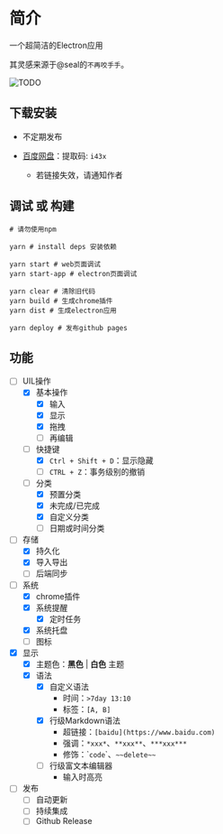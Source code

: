 # 简介

一个超简洁的Electron应用

其灵感来源于@seal的`不再咬手手`。

![TODO](https://edeity.oss-cn-shenzhen.aliyuncs.com/public/todo.jpg)

## 下载安装

- 不定期发布

- [百度网盘](https://pan.baidu.com/s/1_ATx2kpTuqLoDP9BSHNNrg)：提取码: `i43x`
  - 若链接失效，请通知作者

## 调试 或 构建 

```shell
# 请勿使用npm

yarn # install deps 安装依赖

yarn start # web页面调试
yarn start-app # electron页面调试

yarn clear # 清除旧代码
yarn build # 生成chrome插件
yarn dist # 生成electron应用

yarn deploy # 发布github pages
```

## 功能

- [ ] UIL操作
	- [x] 基本操作
	  - [x] 输入
	  - [x] 显示
	  - [x] 拖拽
	  - [ ] 再编辑
	- [ ] 快捷键
	  - [x] `Ctrl + Shift + D`：显示隐藏
	  - [ ] `CTRL + Z`：事务级别的撤销
	- [ ] 分类
		- [x] 预置分类
		- [x] 未完成/已完成
		- [x] 自定义分类
		- [ ] 日期或时间分类
- [ ] 存储
	- [x] 持久化
	- [x] 导入导出
	- [ ] 后端同步
- [ ] 系统
    - [x] chrome插件
	- [x] 系统提醒
	  - [x] 定时任务
	- [x] 系统托盘
	- [ ] 图标
- [x] 显示
	- [x] 主题色：**黑色** | **白色** 主题
	- [x] 语法
		- [x] 自定义语法
            - 时间：`>7day 13:10 `
            - 标签：`[A, B]`
        - [x] 行级Markdown语法
            - 超链接：`[baidu](https://www.baidu.com)`
            - 强调：`*xxx*`、`**xxx**`、`***xxx***`
            - 修饰：\``code`\`、`~~delete~~`
        - [ ] 行级富文本编辑器
            - 输入时高亮
- [ ] 发布
    - [ ] 自动更新
    - [ ] 持续集成
    - [ ] Github Release